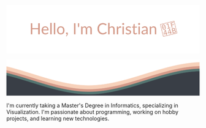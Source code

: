 <p align="center">
  <img src="https://github.com/chrhein/chrhein/blob/master/hello.svg" width=600px />
</p>
<img src="https://github.com/chrhein/chrhein/blob/master/waves.svg" />

I'm currently taking a Master's Degree in Informatics, specializing in Visualization. I'm passionate about programming, working on hobby projects, and learning new technologies.

[//]: # (With inspiration from matfantinel: https://github.com/matfantinel/matfantinel)
